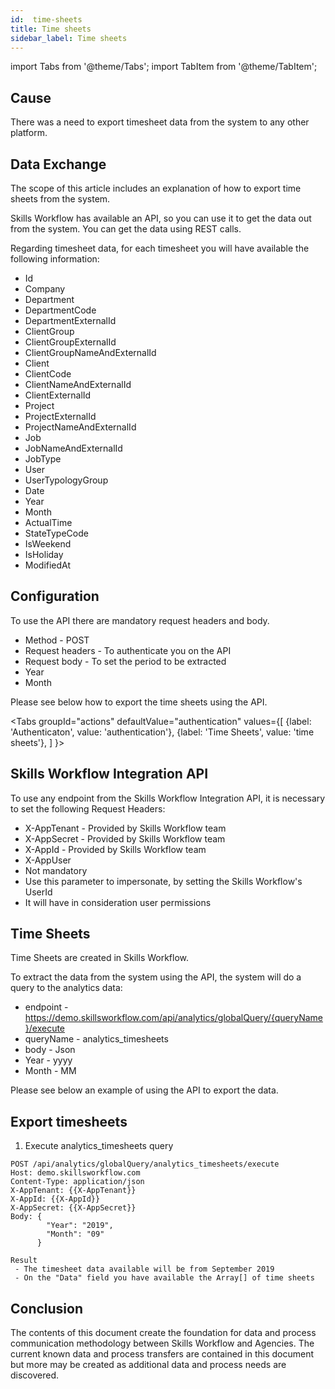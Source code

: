 ```yaml
---
id:  time-sheets
title: Time sheets
sidebar_label: Time sheets
---
```


import Tabs from '@theme/Tabs';
import TabItem from '@theme/TabItem';

## Cause

There was a need to export timesheet data from the system to any other platform.

## Data Exchange

The scope of this article includes an explanation of how to export time sheets from the system.

Skills Workflow has available an API, so you can use it to get the data out from the system. You can get the data using REST calls. 

Regarding timesheet data, for each timesheet you will have available the following information:

- Id
- Company
- Department
- DepartmentCode
- DepartmentExternalId
- ClientGroup
- ClientGroupExternalId
- ClientGroupNameAndExternalId
- Client
- ClientCode
- ClientNameAndExternalId
- ClientExternalId
- Project
- ProjectExternalId
- ProjectNameAndExternalId
- Job
- JobNameAndExternalId
- JobType
- User
- UserTypologyGroup
- Date
- Year
- Month
- ActualTime
- StateTypeCode
- IsWeekend
- IsHoliday
- ModifiedAt

## Configuration

To use the API there are mandatory request headers and body.

- Method - POST
- Request headers - To authenticate you on the API
- Request body - To set the period to be extracted
- Year
- Month

Please see below how to export the time sheets using the API.


<Tabs
  groupId="actions"
  defaultValue="authentication"
  values={[
    {label: 'Authenticaton', value: 'authentication'},
    {label: 'Time Sheets', value: 'time sheets'},
  ]
}>

<TabItem value="authentication">

## Skills Workflow Integration API

To use any endpoint from the Skills Workflow Integration API, it is necessary to set the following Request Headers:

- X-AppTenant - Provided by Skills Workflow team
- X-AppSecret - Provided by Skills Workflow team
- X-AppId - Provided by Skills Workflow team
- X-AppUser 
- Not mandatory
- Use this parameter to impersonate, by setting the Skills Workflow's UserId
- It will have in consideration user permissions

</TabItem>

<TabItem value="time sheets">

## Time Sheets

Time Sheets are created in Skills Workflow.

To extract the data from the system using the API, the system will do a query to the analytics data:

- endpoint - https://demo.skillsworkflow.com/api/analytics/globalQuery/{queryName}/execute
- queryName - analytics_timesheets
- body - Json
- Year - yyyy
- Month - MM

Please see below an example of using the API to export the data.

## Export timesheets

1. Execute analytics_timesheets query

```
POST /api/analytics/globalQuery/analytics_timesheets/execute 
Host: demo.skillsworkflow.com
Content-Type: application/json
X-AppTenant: {{X-AppTenant}}
X-AppId: {{X-AppId}}
X-AppSecret: {{X-AppSecret}}
Body: {
        "Year": "2019",
        "Month": "09"
      }

Result
 - The timesheet data available will be from September 2019
 - On the "Data" field you have available the Array[] of time sheets

 ```

</TabItem>

</Tabs>

## Conclusion

The contents of this document create the foundation for data and process communication methodology between Skills Workflow and Agencies. The current known data and process transfers are contained in this document but more may be created as additional data and process needs are discovered.

